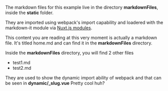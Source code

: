 The markdown files for this example live in the directory **markdownFiles**, inside the **static** folder.

They are imported using webpack's import capability and loadered with the markdown-it module via [Nuxt.js modules](https://github.com/nuxt-community/modules).

This content you are reading at this very moment is actually a markdown file. It's titled home.md and can find it in the **markdownFiles** directory.

Inside the **markdownFiles** directory, you will find 2 other files
- test1.md
- test2.md

They are used to show the dynamic import ability of webpack and that can be seen in **dynamic/_slug.vue**
Pretty cool huh?
